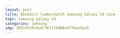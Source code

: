 ```yaml
---
layout: post
title: Benedict Cumberbatch Samsung Galaxy S9 Case
tags: samsung galaxy s9
categories: samsung
img: 1MSsIhCRxUo673KfiCb4N8x6TY6yaSyxX
---
```

